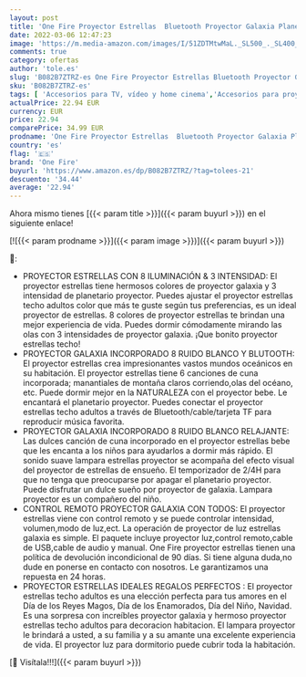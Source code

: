 ```yaml
---
layout: post
title: 'One Fire Proyector Estrellas  Bluetooth Proyector Galaxia Planetario Proyector Luz  8 Ruido Blanco Proyector Estrellas Bebe Lampara Proyector  Control Remoto Lampara Estrellas Proyector Techo Regalos'
date: 2022-03-06 12:47:23
image: 'https://m.media-amazon.com/images/I/51ZDTMtwMaL._SL500_._SL400_.jpg'
comments: true
category: ofertas
author: 'tole.es'
slug: 'B082B7ZTRZ-es One Fire Proyector Estrellas Bluetooth Proyector Galaxia...'
sku: 'B082B7ZTRZ-es'
tags: [ 'Accesorios para TV, vídeo y home cinema','Accesorios para proyectores','Electrónica','Lámparas para proyectores','TV, vídeo y home cinema','bebe','one fire', ]
actualPrice: 22.94 EUR
currency: EUR
price: 22.94
comparePrice: 34.99 EUR
prodname: 'One Fire Proyector Estrellas  Bluetooth Proyector Galaxia Planetario Proyector Luz  8 Ruido Blanco Proyector Estrellas Bebe Lampara Proyector  Control Remoto Lampara Estrellas Proyector Techo Regalos'
country: 'es'
flag: '🇪🇸'
brand: 'One Fire'
buyurl: 'https://www.amazon.es/dp/B082B7ZTRZ/?tag=tolees-21'
descuento: '34.44'
average: '22.94'
---
```


Ahora mismo tienes [{{< param title >}}]({{< param buyurl >}}) en el siguiente enlace!

[![{{< param prodname >}}]({{< param image >}})]({{< param buyurl >}})

🔎:

- PROYECTOR ESTRELLAS CON 8 ILUMINACIÓN & 3 INTENSIDAD: El proyector estrellas tiene hermosos colores de proyector galaxia y 3 intensidad de planetario proyector. Puedes ajustar el proyector estrellas techo adultos color que más te guste según tus preferencias, es un ideal proyector de estrellas. 8 colores de proyector estrellas te brindan una mejor experiencia de vida. Puedes dormir cómodamente mirando las olas con 3 intensidades de proyector galaxia. ¡Que bonito proyector estrellas techo!
- PROYECTOR GALAXIA INCORPORADO 8 RUIDO BLANCO Y BLUTOOTH: El proyector estrellas crea impresionantes vastos mundos oceánicos en su habitación. El proyector estrellas tiene 6 canciones de cuna incorporada; manantiales de montaña claros corriendo,olas del océano, etc. Puede dormir mejor en la NATURALEZA con el proyector bebe. Le encantará el planetario proyector. Puedes conectar el proyector estrellas techo adultos a través de Bluetooth/cable/tarjeta TF para reproducir música favorita.
- PROYECTOR GALAXIA INCORPORADO 8 RUIDO BLANCO RELAJANTE: Las dulces canción de cuna incorporado en el proyector estrellas bebe que les encanta a los niños para ayudarlos a dormir más rápido. El sonido suave lampara estrellas proyector se acompaña del efecto visual del proyector de estrellas de ensueño. El temporizador de 2/4H para que no tenga que preocuparse por apagar el planetario proyector. Puede disfrutar un dulce sueño por proyector de galaxia. Lampara proyector es un compañero del niño.
- CONTROL REMOTO PROYECTOR GALAXIA CON TODOS: El proyector estrellas viene con control remoto y se puede controlar intensidad, volumen,modo de luz,ect. La operación de proyector de luz estrellas galaxia es simple. El paquete incluye proyector luz,control remoto,cable de USB,cable de audio y manual. One Fire proyector estrellas tienen una política de devolución incondicional de 90 días. Si tiene alguna duda,no dude en ponerse en contacto con nosotros. Le garantizamos una repuesta en 24 horas.
- PROYECTOR ESTRELLAS IDEALES REGALOS PERFECTOS : El proyector estrellas techo adultos es una elección perfecta para tus amores en el Día de los Reyes Magos, Día de los Enamorados, Día del Niño, Navidad. Es una sorpresa con increíbles proyector galaxia y hermoso proyector estrellas techo adultos para decoracion habitacion. El lampara proyector le brindará a usted, a su familia y a su amante una excelente experiencia de vida. El proyector luz para dormitorio puede cubrir toda la habitación.

[🛒 Visítala!!!]({{< param buyurl >}})
